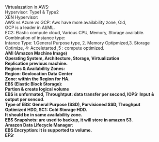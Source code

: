 Virtualazation in AWS: 
<br>Hypervisor: Type1 & Type2
<br> XEN Hypervisor: 
<br> AWS vs Azure vs GCP: Aws have more availability zone, Old, 
<br> GCP is a leader in AI/ML.
<br> EC2: Elastic compute cloud,  Various CPU, Memory, Storage available.
<br> Combination of instance type: 
<br> Intance Type: 1.General Purpose type, 2. Memory Optipmized,3. Storage Optimize, 4: Acceletarted ,5 : compute optimized.
<br> <b> AMI (Amazon Machine Image)
<br> Operating System, Architecture, Storage, Virtualization
<br> Replication previous machine.
<br><b> Regions & Availability Zones:
<br> Region: Geolocation Data Center
<br> Zone: within the Region for HA.
<br> <b> EBS (Elastic Block Storage):
<br> Partion & create logical volume
<br> EBS is unformated, Throughtput: data transfer per second, IOPS: Input & output per sencod.
<br> Type of EBS: General Purpose (SSD), Porvisioned SSD, Throghput Optimized HDD, SC1: Cold Storage HDD.
<br> It should be in same availability zone.
<br> EBS Snapshots: are used to backup, it will store in amazon S3.
<br> Amazon Data Lifecycle Manager:
<br>EBS Encryption: it is supported to volume.
<br> <b> EFS:
